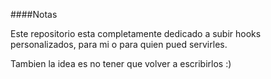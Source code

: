 ####Notas

Este repositorio esta completamente dedicado a subir hooks personalizados,
para mi o para quien pued servirles.

Tambien la idea es no tener que volver a escribirlos :)